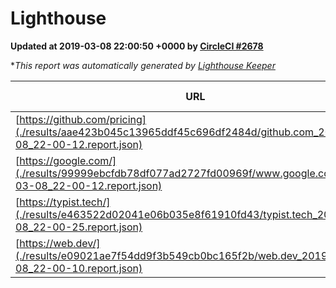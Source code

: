 
# Lighthouse

**Updated at 2019-03-08 22:00:50 +0000 by [CircleCI #2678](https://circleci.com/gh/ItinerisLtd/lighthouse-keeper-example/2678)**

**This report was automatically generated by [Lighthouse Keeper](https://github.com/itinerisltd/lighthouse-keeper)*

| URL | Performance | Accessibility | Best Practices | SEO | PWA | Updated At |
| --- | --- | --- | --- | --- | --- | --- |
| [https://github.com/pricing](./results/aae423b045c13965ddf45c696df2484d/github.com_2019-03-08_22-00-12.report.json) | 0.8 | 0.89 | 0.93 | 0.91 | 0.58 | 2019-03-08T22:00:12.861Z |
| [https://google.com/](./results/99999ebcfdb78df077ad2727fd00969f/www.google.com_2019-03-08_22-00-12.report.json) | 0.93 | 0.71 | 0.93 | 0.82 | 0.58 | 2019-03-08T22:00:12.137Z |
| [https://typist.tech/](./results/e463522d02041e06b035e8f61910fd43/typist.tech_2019-03-08_22-00-25.report.json) | 1 |  |  |  |  | 2019-03-08T22:00:25.816Z |
| [https://web.dev/](./results/e09021ae7f54dd9f3b549cb0bc165f2b/web.dev_2019-03-08_22-00-10.report.json) | 0.97 | 0.93 | 1 | 0.87 | 1 | 2019-03-08T22:00:10.040Z |
